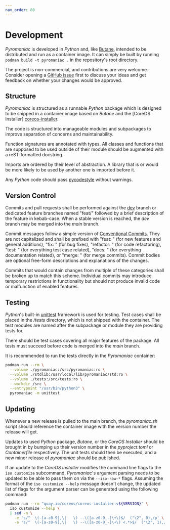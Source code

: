 ```yaml
---
nav_order: 80
---
```


# Development
*Pyromaniac* is developed in *Python* and, like [Butane][butane], intended to
be distributed and run as a container image. It can simply be built by running
`podman build -t pyromaniac .` in the repository's root directory.

The project is non-commercial, and contributions are very welcome. Consider
opening a [GitHub issue][issues] first to discuss your ideas and get feedback on
whether your changes would be approved.

[butane]: https://coreos.github.io/butane/
[issues]: https://github.com/salatfreak/pyromaniac/issues

## Structure
*Pyromaniac* is structured as a runnable *Python* package which is designed to
be shipped in a container image based on *Butane* and the [CoreOS Installer]
[coreos-installer].

The code is structured into manageable modules and subpackages to improve
separation of concerns and maintainability.

Function signatures are annotated with types. All classes and functions that
are supposed to be used outside of their module should be augmented with a
reST-formatted docstring.

Imports are ordered by their level of abstraction. A library that is or would
be more likely to be used by another one is imported before it.

Any *Python* code should pass [pycodestyle][pycodestyle] without warnings.

[coreos-installer]: https://coreos.github.io/coreos-installer/
[pycodestyle]: https://github.com/PyCQA/pycodestyle

## Version Control
Commits and pull requests shall be performed against the [dev][dev] branch or
dedicated feature branches named "feat/" followed by a brief description of the
feature in kebab-case. When a stable version is reached, the *dev* branch may
be merged into the *main* branch.

Commit messages follow a simple version of [Conventional
Commits][conventional-commits]. They are not capitalized and shall be prefixed
with "feat: " (for new features and general additions), "fix: " (for bug
fixes), "refactor: " (for code refactoring), "test: " (for everything test case
related), "docs: " (for everything documentation related), or "merge: " (for
merge commits). Commit bodies are optional free-form descriptions and
explanations of the changes.

Commits that would contain changes from multiple of these categories shall be
broken up to match this scheme. Individual commits may introduce temporary
restrictions in functionality but should not produce invalid code or
malfunction of enabled features.

[dev]: https://github.com/salatfreak/pyromaniac/tree/dev
[conventional-commits]: https://www.conventionalcommits.org/en/v1.0.0/

## Testing
*Python*'s built-in [unittest][unittest] framework is used for testing. Test
cases shall be placed in the */tests* directory, which is not shipped with the
container. The test modules are named after the subpackage or module they are
providing tests for.

There should be test cases covering all major features of the package. All
tests must succeed before code is merged into the *main* branch.

It is recommended to run the tests directly in the *Pyromaniac* container:

```sh
podman run --rm \
  --volume ./pyromaniac:/src/pyromaniac:ro \
  --volume ./stdlib:/usr/local/lib/pyromaniac/std:ro \
  --volume ./tests:/src/tests:ro \
  --workdir /src \
  --entrypoint "/usr/bin/python3" \
  pyromaniac -m unittest
```

[unittest]: https://docs.python.org/3/library/unittest.html

## Updating
Whenever a new release is pulled to the main branch, the *pyromaniac.sh* script
should reference the container image with the version number the release will
get.

Updates to used *Python* package, *Butane*, or the *CoreOS Installer* should be
brought in by bumping up their version number in the *pyproject.toml* or
*Containerfile* respectively. The unit tests should then be executed, and a new
minor release of *pyromaniac* should be published.

If an update to the *CoreOS Installer* modifies the command line flags to the
`iso customize` subcommand, *Pyromaniac*'s argument parsing needs to be updated
to be able to pass them on via the `--iso-raw-*` flags. Assuming the format of
the `iso customize --help` message doesn't change, the updated list of flags
for the argument parser can be generated using the following command:

```sh
podman run --rm "quay.io/coreos/coreos-installer:v${VERSION}" \
  iso customize --help \
  | sed -n \
    -e 's/^  \(-[a-z0-9],\|   \) --\([a-z0-9_-]\+\)$/  ("\2", 0),/p' \
    -e 's/^  \(-[a-z0-9],\|   \) --\([a-z0-9_-]\+\) <.*>$/  ("\2", 1),/p'
```
